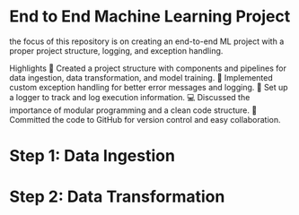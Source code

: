 # End to End Machine Learning Project

the focus of this repository is on creating an end-to-end ML project with a proper project structure, logging, and exception handling.

Highlights
📁 Created a project structure with components and pipelines for data ingestion, data transformation, and model training.
🐛 Implemented custom exception handling for better error messages and logging.
📝 Set up a logger to track and log execution information.
💻 Discussed the importance of modular programming and a clean code structure.
🔄 Committed the code to GitHub for version control and easy collaboration.


# Step 1: Data Ingestion
# Step 2: Data Transformation
